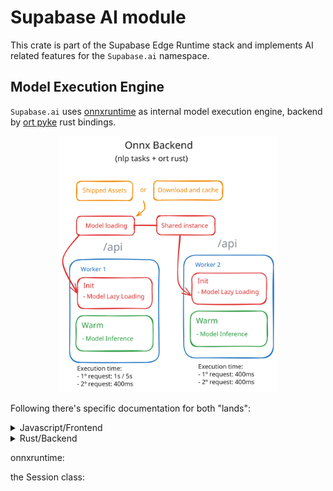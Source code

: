 # Supabase AI module

This crate is part of the Supabase Edge Runtime stack and implements AI related
features for the `Supabase.ai` namespace.

## Model Execution Engine

`Supabase.ai` uses [onnxruntime](https://onnxruntime.ai/) as internal model
execution engine, backend by [ort pyke](https://ort.pyke.io/) rust bindings.

<p align="center">
  <picture>
    <source media="(prefers-color-scheme: dark)" srcset="/assets/docs/ai/onnx-backend-dark.svg">
    <source media="(prefers-color-scheme: light)" srcset="/assets/docs/ai/onnx-backend.svg">
    <img alt="ONNX Backend illustration" src="/assets/docs/ai/onnx-backend.svg" width="350" style="max-width: 100%;">
  </picture>
</p>

Following there's specific documentation for both "lands":

<details>
  <summary>Javascript/Frontend</summary>
</details>

<details>
  <summary>Rust/Backend</summary>
</details>

onnxruntime:

the Session class:
